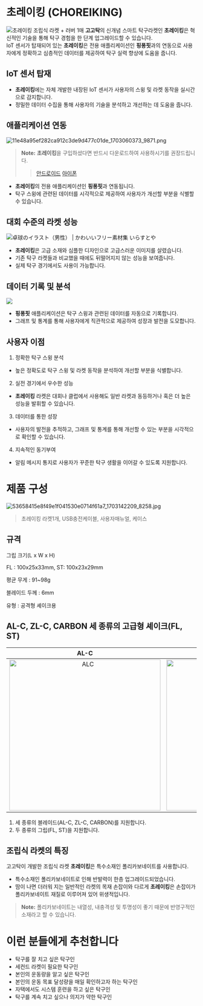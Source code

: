# 초레이킹 (CHOREIKING)​
![초레이킹 조립식 라켓 + 러버 1매](https://gogotak.com/data/item/1702952219/first_main_copy.jpg)
**고고탁**의 신개념 스마트 탁구라켓인 **초레이킹**은 혁신적인 기술을 통해 탁구 경험을 한 단계 업그레이드할 수 있습니다.  
IoT 센서가 탑재되어 있는 **초레이킹**은 전용 애플리케이션인 **핑퐁핏**과의 연동으로 사용자에게 정확하고 심층적인 데이터를 제공하여 탁구 실력 향상에 도움을 줍니다.

## IoT 센서 탑재

-   **초레이킹**에는 자체 개발한 내장된 IoT 센서가 사용자의 스윙 및 라켓 동작을 실시간으로 감지합니다.
-   정밀한 데이터 수집을 통해 사용자의 기술을 분석하고 개선하는 데 도움을 줍니다.

## 애플리케이션 연동
![11e48a95ef282ca912c3de9d477c01de_1703060373_9871.png](https://gogotak.com/data/editor/2312/11e48a95ef282ca912c3de9d477c01de_1703060373_9871.png)
> **Note:** **초레이킹**을 구입하셨다면 반드시 다운로드하여 사용하시기를 권장드립니다.
>> <a href="https://play.google.com/store/apps/details?id=com.gogotak.pingpongfit&hl=ko-KR" target="_blank">안드로이드</a>
>> <a href="https://apps.apple.com/kr/app/%ED%95%91%ED%90%81%ED%95%8F-pingpongfit/id6469293807" target="_blank">아이폰</a>

-   **초레이킹**의 전용 애플리케이션인 **핑퐁핏**과 연동됩니다.
-   탁구 스윙에 관련된 데이터를 시각적으로 제공하여 사용자가 개선할 부분을 식별할 수 있습니다.

## 대회 수준의 라켓 성능
![卓球のイラスト（男性） | かわいいフリー素材集 いらすとや](https://msp.c.yimg.jp/images/v2/FUTi93tXq405grZVGgDqG6IpevJMMMcq7G0E6AZjNLs2Dyk8ztWGj6o2Sm3b9DQ6zB1RILDKjvKYlVh888WuM7qcpm6SOnFlGA_WwEoGJCIyOylWFmMFKXuLoNniwaxSZlWiQm4INxEnfle4JdbDHZC71DIt0g2cd1FRknyj5Dp3wFScKcACJNNRf4xeIaFxYAHLzAezXzi41RkTML7b3KkO9gIRa2fxqLlYsFJNllhjJPD8d_954sIfL_9yYXN94bzOiJyShF3G-0FlQnF5GELxAHaoBWOBdkYexwMMb_2JnWkWbR9-TJ-LLG1q1mKnslIsjnLdrvYgaJ-4ysTcPgBuApUVnm5pnR6AHFkqiZZfaAWlwoaIEcPS5y7-fEzPLVnEkT-h3jsNdPx-uMgLuOFiYhkx8K5wonpikptA2yk=/takkyu_tabletennis_man.png?errorImage=false)
- **초레이킹**은 고급 소재와 심플한 디자인으로 고급스러운 이미지를 살렸습니다.
- 기존 탁구 라켓들과 비교했을 때에도 뒤떨어지지 않는 성능을 보여줍니다.
- 실제 탁구 경기에서도 사용이 가능합니다.

## 데이터 기록 및 분석
![](https://1.bp.blogspot.com/-nsC64UqOo1c/XWS5bD8bJjI/AAAAAAABUSE/Gg8ccLHfpi858CW7FQxDt4eLbbJyH6QRQCLcBGAs/s1600/document_data_bunseki.png)
-   **핑퐁핏** 애플리케이션은 탁구 스윙과 관련된 데이터를 자동으로 기록합니다.
-   그래프 및 통계를 통해 사용자에게 직관적으로 제공하여 성장과 발전을 도모합니다.

## 사용자 이점

1.  정확한 탁구 스윙 분석
-   높은 정확도로 탁구 스윙 및 라켓 동작을 분석하여 개선할 부분을 식별합니다.

2.  실전 경기에서 우수한 성능
-   **초레이킹** 라켓은 대회나 클럽에서 사용해도 일반 라켓과 동등하거나 혹은 더 높은 성능을 발휘할 수 있습니다.

3.  데이터를 통한 성장
-   사용자의 발전을 추적하고, 그래프 및 통계를 통해 개선할 수 있는 부분을 시각적으로 확인할 수 있습니다.

4.  지속적인 동기부여
-   알림 메시지 통지로 사용자가 꾸준한 탁구 생활을 이어갈 수 있도록 지원합니다.


# 제품 구성
![53658415e8f49e1f041530e0714f61a7_1703142209_8258.jpg](https://gogotak.com/data/editor/2312/53658415e8f49e1f041530e0714f61a7_1703142209_8258.jpg)
> 초레이킹 라켓1개, USB충전케이블​, 사용자매뉴얼, 케이스

 
## 규격

그립 크기(L x W x H)

FL : 100x25x33mm, ST: 100x23x29mm

평균 무게 : 91~98g

블레이드 두께 : 6mm

유형 : 공격형 셰이크용

## AL-C, ZL-C, CARBON 세 종류의  고급형 셰이크(FL, ST)

|**AL-C**|**ZL-C**|**CARBON**|
|:-:|:-:|:-:|
|<img src="https://gogotak.com/data/item/1702952219/alc1.jpg" width="400px" height="400px" title="ALC"/>|<img src="https://gogotak.com/data/item/1702952219/zlc1.jpg" width="400px" height="400px" title="ZLC"/>|<img src="https://gogotak.com/data/item/1702952219/carbon1.jpg" width="400px" height="400px" title="CARBORN"/>|

1. 세 종류의 블레이드(AL-C, ZL-C, CARBON)를 지원합니다.
2. 두 종류의 그립(FL, ST)을 지원합니다.

## 조립식 라켓의 특징

고고탁이 개발한 조립식 라켓 **초레이킹**은 특수소재인 폴리카보네이트를 사용합니다.

- 특수소재인 폴리카보네이트로 인해 반발력이 한층 업그레이드되었습니다.
- 땀이 나면 더러워 지는 일반적인 라켓의 목재 손잡이와 다르게 **초레이킹**은 손잡이가 폴리카보네이트 재질로 이루어져 있어 위생적입니다.

> **Note:** 폴리카보네이트는 내열성, 내충격성 및 투명성이 좋기 때문에 반영구적인 소재라고 할 수 있습니다.

# 이런 분들에게 추천합니다

- 탁구를 잘 치고 싶은 탁구인
- 세컨드 라켓이 필요한 탁구인
- 본인의 운동량을 알고 싶은 탁구인
- 본인의 운동 목표 달성량을 매일 확인하고자 하는 탁구인
- 자택에서도 시스템 훈련을 하고 싶은 탁구인
- 탁구를 계속 치고 싶으나 의지가 약한 탁구인

